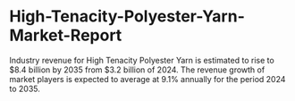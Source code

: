 # High-Tenacity-Polyester-Yarn-Market-Report
Industry revenue for High Tenacity Polyester Yarn is estimated to rise to $8.4 billion by 2035 from $3.2 billion of 2024. The revenue growth of market players is expected to average at 9.1% annually for the period 2024 to 2035.
